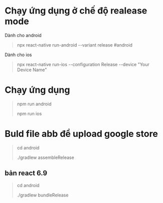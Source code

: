 # Chạy ứng dụng ở chế độ realease mode
Dành cho android
>
> npx react-native run-android --variant release #android 
>
Dành cho ios
>
> npx react-native run-ios --configuration Release --device "Your Device Name"
>
# Chạy ứng dụng 
> npm run android
>
> npm run ios
# Buld file abb để upload google store
> cd android
>
> ./gradlew assembleRelease

## bản react 6.9
> cd android
>
> ./gradlew bundleRelease
